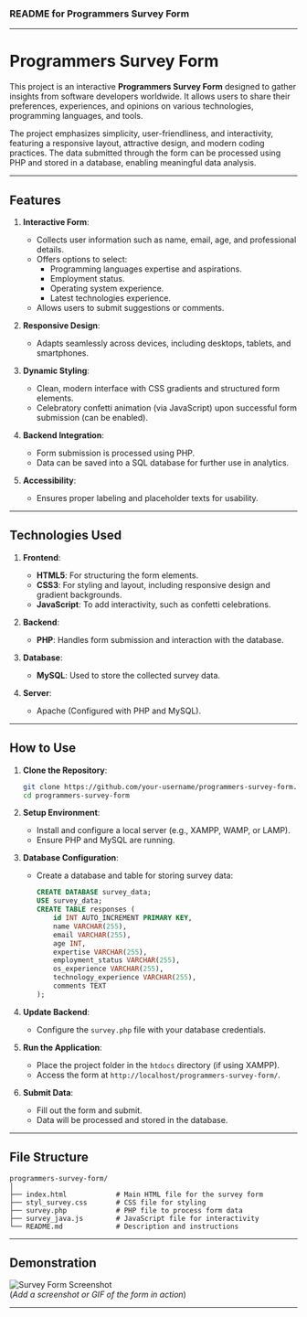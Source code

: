 ### **README for Programmers Survey Form**

---

# **Programmers Survey Form**

This project is an interactive **Programmers Survey Form** designed to gather insights from software developers worldwide. It allows users to share their preferences, experiences, and opinions on various technologies, programming languages, and tools.

The project emphasizes simplicity, user-friendliness, and interactivity, featuring a responsive layout, attractive design, and modern coding practices. The data submitted through the form can be processed using PHP and stored in a database, enabling meaningful data analysis.

---

## **Features**

1. **Interactive Form**: 
   - Collects user information such as name, email, age, and professional details.
   - Offers options to select:
     - Programming languages expertise and aspirations.
     - Employment status.
     - Operating system experience.
     - Latest technologies experience.
   - Allows users to submit suggestions or comments.

2. **Responsive Design**: 
   - Adapts seamlessly across devices, including desktops, tablets, and smartphones.

3. **Dynamic Styling**:
   - Clean, modern interface with CSS gradients and structured form elements.
   - Celebratory confetti animation (via JavaScript) upon successful form submission (can be enabled).

4. **Backend Integration**:
   - Form submission is processed using PHP.
   - Data can be saved into a SQL database for further use in analytics.

5. **Accessibility**:
   - Ensures proper labeling and placeholder texts for usability.

---

## **Technologies Used**

1. **Frontend**:
   - **HTML5**: For structuring the form elements.
   - **CSS3**: For styling and layout, including responsive design and gradient backgrounds.
   - **JavaScript**: To add interactivity, such as confetti celebrations.

2. **Backend**:
   - **PHP**: Handles form submission and interaction with the database.

3. **Database**:
   - **MySQL**: Used to store the collected survey data.

4. **Server**:
   - Apache (Configured with PHP and MySQL).

---

## **How to Use**

1. **Clone the Repository**:
   ```bash
   git clone https://github.com/your-username/programmers-survey-form.git
   cd programmers-survey-form
   ```

2. **Setup Environment**:
   - Install and configure a local server (e.g., XAMPP, WAMP, or LAMP).
   - Ensure PHP and MySQL are running.

3. **Database Configuration**:
   - Create a database and table for storing survey data:
     ```sql
     CREATE DATABASE survey_data;
     USE survey_data;
     CREATE TABLE responses (
         id INT AUTO_INCREMENT PRIMARY KEY,
         name VARCHAR(255),
         email VARCHAR(255),
         age INT,
         expertise VARCHAR(255),
         employment_status VARCHAR(255),
         os_experience VARCHAR(255),
         technology_experience VARCHAR(255),
         comments TEXT
     );
     ```

4. **Update Backend**:
   - Configure the `survey.php` file with your database credentials.

5. **Run the Application**:
   - Place the project folder in the `htdocs` directory (if using XAMPP).
   - Access the form at `http://localhost/programmers-survey-form/`.

6. **Submit Data**:
   - Fill out the form and submit.
   - Data will be processed and stored in the database.

---

## **File Structure**

```
programmers-survey-form/
│
├── index.html            # Main HTML file for the survey form
├── styl_survey.css       # CSS file for styling
├── survey.php            # PHP file to process form data
├── survey_java.js        # JavaScript file for interactivity
└── README.md             # Description and instructions
```

---

## **Demonstration**

![Survey Form Screenshot](#)  
(*Add a screenshot or GIF of the form in action*)

---



